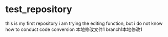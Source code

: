 # test_repository
this is my first repository
i am trying the editing function, but i do not know how to conduct code conversion
本地修改文件1
branch1本地修改1